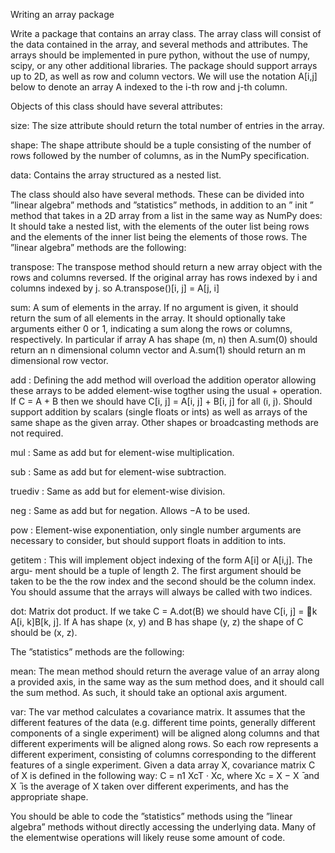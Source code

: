 
Writing an array package

Write a package that contains an array class. The array class will consist of the data contained in the array, and several methods and attributes. The arrays should be implemented in pure python, without the use of numpy, scipy, or any other additional libraries. The package should support arrays up to 2D, as well as row and column vectors. We will use the notation A[i,j] below to denote an array A indexed to the i-th row and j-th column.

Objects of this class should have several attributes:

size: The size attribute should return the total number of entries in the array.

shape: The shape attribute should be a tuple consisting of the number of rows followed by the number of columns, as in the NumPy specification.

data: Contains the array structured as a nested list.

The class should also have several methods. These can be divided into ”linear algebra” methods and ”statistics” methods, in addition to an ” init ” method that takes in a 2D array from a list in the same way as NumPy does: It should take a nested list, with the elements of the outer list being rows and the elements of the inner list being the elements of those rows.
The ”linear algebra” methods are the following:

transpose: The transpose method should return a new array object with the rows and columns reversed. If the original array has rows indexed by i and columns indexed by j. so A.transpose()[i, j] = A[j, i]

sum: A sum of elements in the array. If no argument is given, it should return the sum of all elements in the array. It should optionally take arguments either 0 or 1, indicating a sum along the rows or columns, respectively. In particular if array A has shape (m, n) then A.sum(0) should return an n dimensional column vector and A.sum(1) should return an m dimensional row vector.

add : Defining the add method will overload the addition operator allowing these arrays to be added element-wise togther using the usual + operation. If C = A + B then we should have C[i, j] = A[i, j] + B[i, j] for all (i, j). Should support addition by scalars (single floats or ints) as well as arrays of the same shape as the given array. Other shapes or broadcasting methods are not required.

mul : Same as add but for element-wise multiplication.

sub : Same as add but for element-wise subtraction.

truediv : Same as add but for element-wise division.

neg : Same as add but for negation. Allows −A to be used.

pow : Element-wise exponentiation, only single number arguments are necessary to consider, but should support floats in addition to ints.

getitem : This will implement object indexing of the form A[i] or A[i,j]. The argu- ment should be a tuple of length 2. The first argument should be taken to be the the row index and the second should be the column index. You should assume that the arrays will always be called with two indices.

dot: Matrix dot product. If we take C = A.dot(B) we should have C[i, j] = 􏰁k A[i, k]B[k, j]. If A has shape (x, y) and B has shape (y, z) the shape of C should be (x, z).


The ”statistics” methods are the following:

mean: The mean method should return the average value of an array along a provided axis, in the same way as the sum method does, and it should call the sum method. As such, it should take an optional axis argument.

var: The var method calculates a covariance matrix. It assumes that the different features of the data (e.g. different time points, generally different components of a single experiment) will be aligned along columns and that different experiments will be aligned along rows. So each row represents a different experiment, consisting of columns corresponding to the different features of a single experiment. Given a data array X, covariance matrix C of X is defined in the following way: C = n1 XcT · Xc, where Xc = X − X ̄ and X ̄ is the average of X taken over different experiments, and has the appropriate shape.

You should be able to code the ”statistics” methods using the ”linear algebra” methods without directly accessing the underlying data. Many of the elementwise operations will likely reuse some amount of code.
